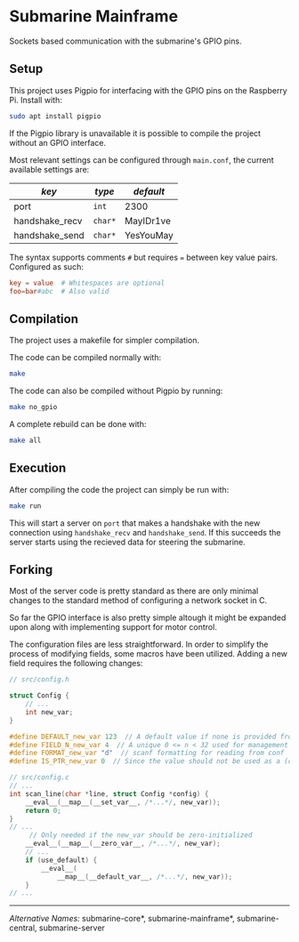 # Submarine Mainframe

Sockets based communication with the submarine's GPIO pins.

## Setup

This project uses Pigpio for interfacing with the GPIO pins on the Raspberry Pi. Install with:
```bash
sudo apt install pigpio
```

If the Pigpio library is unavailable it is possible to compile the project
without an GPIO interface.

Most relevant settings can be configured through `main.conf`, the current available settings are:

| *key*          | *type*  | *default* |
| -------------- | ------- | --------- |
| port           | `int`   | 2300      |
| handshake_recv | `char*` | MayIDr1ve |
| handshake_send | `char*` | YesYouMay |

The syntax supports comments `#` but requires `=` between key value pairs. Configured as such:
```conf
key = value  # Whitespaces are optional
foo=bar#abc  # Also valid
```

## Compilation

The project uses a makefile for simpler compilation.

The code can be compiled normally with:
```bash
make
```

The code can also be compiled without Pigpio by running:
```bash
make no_gpio
```

A complete rebuild can be done with:
```bash
make all
```

## Execution

After compiling the code the project can simply be run with:
```bash
make run
```

This will start a server on `port` that makes a handshake with the new connection
using `handshake_recv` and `handshake_send`. If this succeeds the server starts using
the recieved data for steering the submarine.

## Forking

Most of the server code is pretty standard as there are only minimal changes to the
standard method of configuring a network socket in C.

So far the GPIO interface is also pretty simple altough it might be expanded upon along
with implementing support for motor control.

The configuration files are less straightforward. In order to simplify the process
of modifying fields, some macros have been utilized. Adding a new field requires the following changes:
```c
// src/config.h

struct Config {
    // ...
    int new_var;
}

#define DEFAULT_new_var 123  // A default value if none is provided from conf
#define FIELD_N_new_var 4  // A unique 0 <= n < 32 used for management
#define FORMAT_new_var "d"  // scanf formatting for reading from conf
#define IS_PTR_new_var 0  // Since the value should not be used as a (char *)
```

```c
// src/config.c
// ...
int scan_line(char *line, struct Config *config) {
    __eval__(__map__(__set_var__, /*...*/, new_var));
    return 0;
}
// ...
     // Only needed if the new_var should be zero-initialized
    __eval__(__map__(__zero_var__, /*...*/, new_var);
    // ...
    if (use_default) {
        __eval__(
            __map__(__default_var__, /*...*/, new_var));
    }
// ...
```

______
_Alternative Names:_ submarine-core*, submarine-mainframe*, submarine-central, submarine-server
